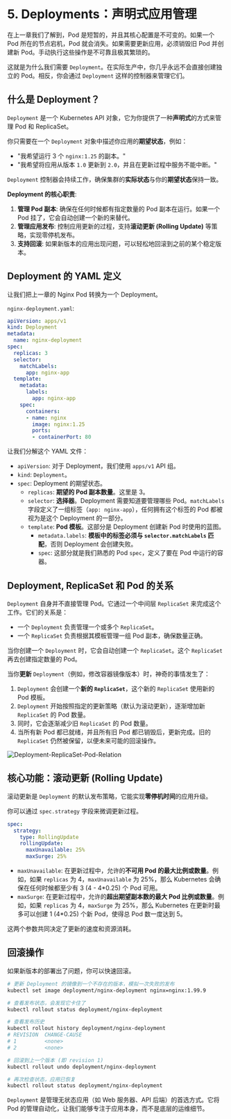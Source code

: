 # 5. Deployments：声明式应用管理

在上一章我们了解到，Pod 是短暂的，并且其核心配置是不可变的。如果一个 Pod 所在的节点宕机，Pod 就会消失。如果需要更新应用，必须销毁旧 Pod 并创建新 Pod。手动执行这些操作是不可靠且极其繁琐的。

这就是为什么我们需要 `Deployment`。在实际生产中，你几乎永远不会直接创建独立的 Pod。相反，你会通过 `Deployment` 这样的控制器来管理它们。

## 什么是 Deployment？

`Deployment` 是一个 Kubernetes API 对象，它为你提供了一种**声明式**的方式来管理 Pod 和 ReplicaSet。

你只需要在一个 `Deployment` 对象中描述你应用的**期望状态**，例如：
-   "我希望运行 3 个 `nginx:1.25` 的副本。"
-   "我希望将应用从版本 `1.0` 更新到 `2.0`，并且在更新过程中服务不能中断。"

`Deployment` 控制器会持续工作，确保集群的**实际状态**与你的**期望状态**保持一致。

**Deployment 的核心职责**:
1.  **管理 Pod 副本**: 确保在任何时候都有指定数量的 Pod 副本在运行。如果一个 Pod 挂了，它会自动创建一个新的来替代。
2.  **管理应用发布**: 控制应用更新的过程，支持**滚动更新 (Rolling Update)** 等策略，实现零停机发布。
3.  **支持回滚**: 如果新版本的应用出现问题，可以轻松地回滚到之前的某个稳定版本。

## Deployment 的 YAML 定义

让我们把上一章的 Nginx Pod 转换为一个 Deployment。

`nginx-deployment.yaml`:
```yaml
apiVersion: apps/v1
kind: Deployment
metadata:
  name: nginx-deployment
spec:
  replicas: 3
  selector:
    matchLabels:
      app: nginx-app
  template:
    metadata:
      labels:
        app: nginx-app
    spec:
      containers:
      - name: nginx
        image: nginx:1.25
        ports:
        - containerPort: 80
```

让我们分解这个 YAML 文件：
-   `apiVersion`: 对于 Deployment，我们使用 `apps/v1` API 组。
-   `kind`: `Deployment`。
-   `spec`: Deployment 的期望状态。
    -   `replicas`: **期望的 Pod 副本数量**。这里是 3。
    -   `selector`: **选择器**。Deployment 需要知道要管理哪些 Pod。`matchLabels` 字段定义了一组标签（`app: nginx-app`），任何拥有这个标签的 Pod 都被视为是这个 Deployment 的一部分。
    -   `template`: **Pod 模板**。这部分是 Deployment 创建新 Pod 时使用的蓝图。
        -   `metadata.labels`: **模板中的标签必须与 `selector.matchLabels` 匹配**，否则 Deployment 会创建失败。
        -   `spec`: 这部分就是我们熟悉的 Pod `spec`，定义了要在 Pod 中运行的容器。

## Deployment, ReplicaSet 和 Pod 的关系

`Deployment` 自身并不直接管理 Pod。它通过一个中间层 `ReplicaSet` 来完成这个工作。它们的关系是：
-   一个 `Deployment` 负责管理一个或多个 `ReplicaSet`。
-   一个 `ReplicaSet` 负责根据其模板管理一组 Pod 副本，确保数量正确。

当你创建一个 `Deployment` 时，它会自动创建一个 `ReplicaSet`。这个 `ReplicaSet` 再去创建指定数量的 Pod。

当你**更新** `Deployment`（例如，修改容器镜像版本）时，神奇的事情发生了：
1.  `Deployment` 会创建一个**新的 `ReplicaSet`**，这个新的 `ReplicaSet` 使用新的 Pod 模板。
2.  `Deployment` 开始按照指定的更新策略（默认为滚动更新），逐渐增加新 `ReplicaSet` 的 Pod 数量。
3.  同时，它会逐渐减少旧 `ReplicaSet` 的 Pod 数量。
4.  当所有新 Pod 都已就绪，并且所有旧 Pod 都已销毁后，更新完成。旧的 `ReplicaSet` 仍然被保留，以便未来可能的回滚操作。

![Deployment-ReplicaSet-Pod-Relation](https://i.imgur.com/your-dep-rs-pod-image.png) <!-- 你需要替换成真实的图片链接 -->

## 核心功能：滚动更新 (Rolling Update)

滚动更新是 `Deployment` 的默认发布策略，它能实现**零停机时间**的应用升级。

你可以通过 `spec.strategy` 字段来微调更新过程。
```yaml
spec:
  strategy:
    type: RollingUpdate
    rollingUpdate:
      maxUnavailable: 25%
      maxSurge: 25%
```
-   `maxUnavailable`: 在更新过程中，允许的**不可用 Pod 的最大比例或数量**。例如，如果 `replicas` 为 4，`maxUnavailable` 为 25%，那么 Kubernetes 会确保在任何时候都至少有 3 (4 - 4*0.25) 个 Pod 可用。
-   `maxSurge`: 在更新过程中，允许的**超出期望副本数的最大 Pod 比例或数量**。例如，如果 `replicas` 为 4，`maxSurge` 为 25%，那么 Kubernetes 在更新时最多可以创建 1 (4*0.25) 个新 Pod，使得总 Pod 数一度达到 5。

这两个参数共同决定了更新的速度和资源消耗。

## 回滚操作

如果新版本的部署出了问题，你可以快速回滚。

```bash
# 更新 Deployment 的镜像到一个不存在的版本，模拟一次失败的发布
kubectl set image deployment/nginx-deployment nginx=nginx:1.99.9

# 查看发布状态，会发现它卡住了
kubectl rollout status deployment/nginx-deployment

# 查看发布历史
kubectl rollout history deployment/nginx-deployment
# REVISION  CHANGE-CAUSE
# 1         <none>
# 2         <none>

# 回滚到上一个版本 (即 revision 1)
kubectl rollout undo deployment/nginx-deployment

# 再次检查状态，应用已恢复
kubectl rollout status deployment/nginx-deployment
```
`Deployment` 是管理无状态应用（如 Web 服务器、API 后端）的首选方式。它将 Pod 的管理自动化，让我们能够专注于应用本身，而不是底层的运维细节。 